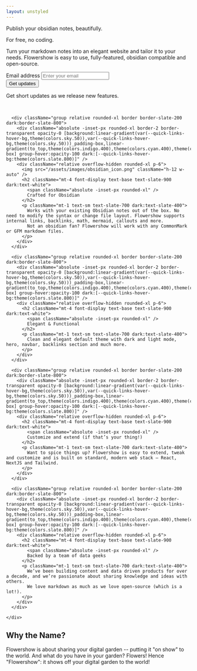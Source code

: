 ```yaml
---
layout: unstyled
---
```


<div className="overflow-hidden -mb-32 mt-[-4.5rem] pb-32 pt-[4.5rem] lg:mt-[-4.75rem] lg:pt-[4.75rem]">
  <div className="py-16 sm:px-2 lg:relative lg:py-20 lg:px-0">
    <div className="mx-auto grid max-w-2xl grid-cols-1 items-center gap-y-16 gap-x-8 px-4 lg:max-w-8xl lg:grid-cols-2 lg:px-8 xl:gap-x-16 xl:px-12">
      <div className="relative mb-10 lg:mb-0 md:text-center lg:text-left">
        <p className="inline bg-gradient-to-r from-indigo-200 via-sky-400 to-indigo-200 bg-clip-text text-6xl tracking-tight text-transparent">Publish your obsidian notes, beautifully.</p>
        <p className="mt-4 text-3xl dark:text-white tracking-tight">For free, no coding.</p>
        <p className="mt-4 text-2xl tracking-tight text-slate-400">Turn your markdown notes into an elegant website and tailor it to your needs. Flowershow is easy to use, fully-featured, obsidian compatible and open-source.</p>
        <div className="mt-10 sm:mt-12">
          <form className="sm:max-w-xl sm:mx-auto lg:mx-0" method="POST" name="get-updates" data-netlify="true" action="/subscribed">
            <div className="sm:flex">
              <div className="min-w-0 flex-1">
                <label htmlFor="email" className="sr-only">
                  Email address
                </label>
                <input
                  name="email"
                  type="email"
                  required="required"
                  placeholder="Enter your email"
                  className="block w-full py-2 px-4 rounded-full text-sm bg-slate-800 text-gray-900 placeholder-gray-500 focus:outline-none focus:ring-2 focus:ring-offset-2 focus:ring-indigo-300 focus:ring-offset-gray-900"
                />
                <input type="hidden" name="form-name" value="get-updates" />
              </div>
              <div className="mt-3 sm:mt-0 sm:ml-3">
                <button type="submit" className="rounded-full bg-sky-300 py-2 px-4 text-sm font-semibold text-slate-900 hover:bg-sky-200 focus:outline-none focus-visible:outline-2 focus-visible:outline-offset-2 focus-visible:outline-sky-300/50 active:bg-sky-500 no-underline">
                Get updates
                </button>
              </div>
            </div>
          </form>
        </div>
        <p className="mt-3 text-sm text-gray-300 sm:mt-4">
          Get short updates as we release new features.
        </p>
      </div>
      <div className="relative">
        <img src="/assets/images/obsidian_dark.png" alt="" className="relative -top-14 w-3/4 rounded-lg shadow-xl" />
        <img src="/assets/images/flowershow_chrome_mac_dark.png" alt="" className=" absolute top-10 left-1/3 w-3/4 rounded-lg shadow-xl" />
      </div>
    </div>
  </div>
</div>


<div className="py-16 sm:px-2 lg:relative lg:py-20 lg:px-0">
  <div className="mx-auto max-w-2xl px-4 lg:max-w-8xl lg:px-8 xl:px-12">
    <div className="my-12 grid grid-cols-1 gap-6 sm:grid-cols-2 lg:grid-cols-3">
    
      <div className="group relative rounded-xl border border-slate-200 dark:border-slate-800">
        <div className="absolute -inset-px rounded-xl border-2 border-transparent opacity-0 [background:linear-gradient(var(--quick-links-hover-bg,theme(colors.sky.50)),var(--quick-links-hover-bg,theme(colors.sky.50)))_padding-box,linear-gradient(to_top,theme(colors.indigo.400),theme(colors.cyan.400),theme(colors.sky.500))_border-box] group-hover:opacity-100 dark:[--quick-links-hover-bg:theme(colors.slate.800)]" />
        <div className="relative overflow-hidden rounded-xl p-6">
          <img src="/assets/images/obsidian_icon.png" className="h-12 w-auto" />
          <h2 className="mt-4 font-display text-base text-slate-900 dark:text-white">
            <span className="absolute -inset-px rounded-xl" />
            Crafted for Obsidian
          </h2>
          <p className="mt-1 text-sm text-slate-700 dark:text-slate-400">
            Works with your existing Obsidian notes out of the box. No need to modify the syntax or change file layout. Flowershow supports internal links, backlinks, math, mermaid, callouts and more.
            Not an obsidian fan? Flowershow will work with any CommonMark or GFM markdown files.
          </p>
        </div>
      </div>

      <div className="group relative rounded-xl border border-slate-200 dark:border-slate-800">
        <div className="absolute -inset-px rounded-xl border-2 border-transparent opacity-0 [background:linear-gradient(var(--quick-links-hover-bg,theme(colors.sky.50)),var(--quick-links-hover-bg,theme(colors.sky.50)))_padding-box,linear-gradient(to_top,theme(colors.indigo.400),theme(colors.cyan.400),theme(colors.sky.500))_border-box] group-hover:opacity-100 dark:[--quick-links-hover-bg:theme(colors.slate.800)]" />
        <div className="relative overflow-hidden rounded-xl p-6">
          <h2 className="mt-4 font-display text-base text-slate-900 dark:text-white">
            <span className="absolute -inset-px rounded-xl" />
            Elegant & Functional
          </h2>
          <p className="mt-1 text-sm text-slate-700 dark:text-slate-400">
            Clean and elegant default theme with dark and light mode, hero, navbar, backlinks section and much more.
          </p>
        </div>
      </div>

      <div className="group relative rounded-xl border border-slate-200 dark:border-slate-800">
        <div className="absolute -inset-px rounded-xl border-2 border-transparent opacity-0 [background:linear-gradient(var(--quick-links-hover-bg,theme(colors.sky.50)),var(--quick-links-hover-bg,theme(colors.sky.50)))_padding-box,linear-gradient(to_top,theme(colors.indigo.400),theme(colors.cyan.400),theme(colors.sky.500))_border-box] group-hover:opacity-100 dark:[--quick-links-hover-bg:theme(colors.slate.800)]" />
        <div className="relative overflow-hidden rounded-xl p-6">
          <h2 className="mt-4 font-display text-base text-slate-900 dark:text-white">
            <span className="absolute -inset-px rounded-xl" />
            Customize and extend (if that’s your thing!)
          </h2>
          <p className="mt-1 text-sm text-slate-700 dark:text-slate-400">
            Want to spice things up? Flowershow is easy to extend, tweak and customize and is built on standard, modern web stack – React, NextJS and Tailwind.
          </p>
        </div>
      </div>

      <div className="group relative rounded-xl border border-slate-200 dark:border-slate-800">
        <div className="absolute -inset-px rounded-xl border-2 border-transparent opacity-0 [background:linear-gradient(var(--quick-links-hover-bg,theme(colors.sky.50)),var(--quick-links-hover-bg,theme(colors.sky.50)))_padding-box,linear-gradient(to_top,theme(colors.indigo.400),theme(colors.cyan.400),theme(colors.sky.500))_border-box] group-hover:opacity-100 dark:[--quick-links-hover-bg:theme(colors.slate.800)]" />
        <div className="relative overflow-hidden rounded-xl p-6">
          <h2 className="mt-4 font-display text-base text-slate-900 dark:text-white">
            <span className="absolute -inset-px rounded-xl" />
            Backed by a team of data geeks
          </h2>
          <p className="mt-1 text-sm text-slate-700 dark:text-slate-400">
            We’ve been building content and data driven products for over a decade, and we’re passionate about sharing knowledge and ideas with others.
            We love markdown as much as we love open-source (which is a lot!).
          </p>
        </div>
      </div>
  
    </div>

  </div>

## Why the Name?

Flowershow is about sharing your digital garden -- putting it "on show" to the world. And what do you have in your garden? Flowers! Hence "Flowershow": it shows off your digital garden to the world!

</div>
